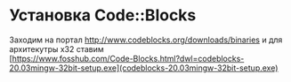 # Установка Code::Blocks

Заходим на портал http://www.codeblocks.org/downloads/binaries и для архитекутры x32 ставим  
[https://www.fosshub.com/Code-Blocks.html?dwl=codeblocks-20.03mingw-32bit-setup.exe](codeblocks-20.03mingw-32bit-setup.exe)

